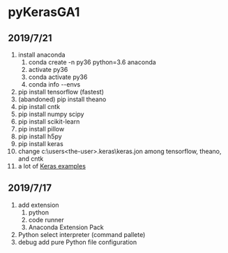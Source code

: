 # pyKerasGA1

## 2019/7/21
1. install anaconda
   1. conda create -n py36 python=3.6 anaconda
   2. activate py36
   3. conda activate py36
   4. conda info --envs
2. pip install tensorflow (fastest)
3. (abandoned) pip install theano
4. pip install cntk
5. pip install numpy scipy
6. pip install scikit-learn
7. pip install pillow
8. pip install h5py
9. pip install keras
10. change c:\users\<the-user>\.keras\keras.jon among tensorflow, theano, and cntk
11. a lot of [Keras examples](https://github.com/keras-team/keras.git)


## 2019/7/17
1. add extension
   1. python
   2. code runner
   3. Anaconda Extension Pack
2. Python select interpreter (command pallete)
3. debug add pure Python file configuration

